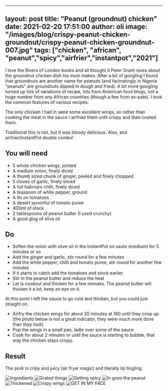
---
layout: post
title:  "Peanut (groundnut) chicken"
date:   2021-02-20 17:51:00
author: oli
image: "/images/blog/crispy-peanut-chicken-groundnut/crispy-peanut-chicken-groundnut-007.jpg"
tags: ["chicken", "african", "peanut","spicy","airfrier","instantpot","2021"]
---

I love the Rivers of London books and all thought it Peter Grant raves about the groundnut chicken dish his mum makes.  After a bit of googling I found that groundnuts are another name for peanuts (and facinatingly in Nigeria "peanuts" are groundnuts dipped in dough and fried).  A bit more googling turned up lots of variations of recipe, lots from American food blogs, not a huge number from any African countries (though a few from ex-pats).  I took the common features of various recipes.

The only chicken I had in were some excellent wings, so rather than cooking the meat in the sauce I airfried them until crispy and then coated them.

Traditional this is not, but it was bloody delicious.  Also, and airfrier/InstantPot double combo!

## You will need

* 5 whole chicken wings, jointed
* A medium onion, finely diced
* A thumb sized chunk of ginger, peeled and finely chopped
* 5 cloves of garlic, finely sliced
* A full habinaro chilli, finely diced
* A teaspoon of white pepper, ground
* A tin on tomatoes
* A desert spoonful of tomato puree
* 400ml of stock
* 2 tablespoons of peanut butter (I used crunchy)
* A good glug of olive oil



## Do

* Soften the onion with olive oil in the InstantPot on saute (medium) for 5 minutes or so
* Add the ginger and garlic, stir round for a few minutes
* Add the white pepper, chilli and tomato puree, stir round for another few minutes
* If it starts to catch add the tomatoes and stock earlier
* Stir in the peanut butter and reduce the heat
* Let is cookout and thicken for a few minutes.  The peanut butter will thicken it a lot, keep an eye on it.

At this point I left the sauce to go cold and thicken, but you could just straight on.

* Airfry the chicken wings for about 20 minutes at 180 until they crisp up (the photo below is not a great indicator, they were much more done than they look)
* Pop the wings in a small pan, ladle over some of the sauce
* Cook for about 2 minutes or until the sauce is starting to bubble, that way the chicken stays crispy.



## Result

The pork is cripy and juicy (air fryer magic) and literally lip tingling.

![Ingrediants](/images/blog/crispy-peanut-chicken-groundnut/crispy-peanut-chicken-groundnut-001.jpg)
![Grated things](/images/blog/crispy-peanut-chicken-groundnut/crispy-peanut-chicken-groundnut-002.jpg)
![Getting spicy](/images/blog/crispy-peanut-chicken-groundnut/crispy-peanut-chicken-groundnut-003.jpg)
![In goes the peanut](/images/blog/crispy-peanut-chicken-groundnut/crispy-peanut-chicken-groundnut-004.jpg)
![Thickened](/images/blog/crispy-peanut-chicken-groundnut/crispy-peanut-chicken-groundnut-005.jpg)
![Crispy wings](/images/blog/crispy-peanut-chicken-groundnut/crispy-peanut-chicken-groundnut-006.jpg)
![GET IN MY FACE](/images/blog/crispy-peanut-chicken-groundnut/crispy-peanut-chicken-groundnut-007.jpg)

